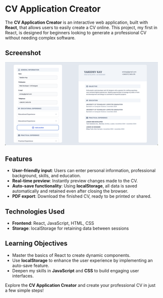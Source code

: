 # CV Application Creator

The **CV Application Creator** is an interactive web application, built with **React**, that allows users to easily create a CV online. This project, my first in React, is designed for beginners looking to generate a professional CV without needing complex software.

## Screenshot

![Cv app screenshot](./image.png)

## Features

- **User-friendly input**: Users can enter personal information, professional background, skills, and education.
- **Real-time preview**: Instantly preview changes made to the CV.
- **Auto-save functionality**: Using **localStorage**, all data is saved automatically and retained even after closing the browser.
- **PDF export**: Download the finished CV, ready to be printed or shared.

## Technologies Used

- **Frontend**: React, JavaScript, HTML, CSS
- **Storage**: localStorage for retaining data between sessions

## Learning Objectives

- Master the basics of React to create dynamic components.
- Use **localStorage** to enhance the user experience by implementing an auto-save feature.
- Deepen my skills in **JavaScript** and **CSS** to build engaging user interfaces.

Explore the **CV Application Creator** and create your professional CV in just a few simple steps!
